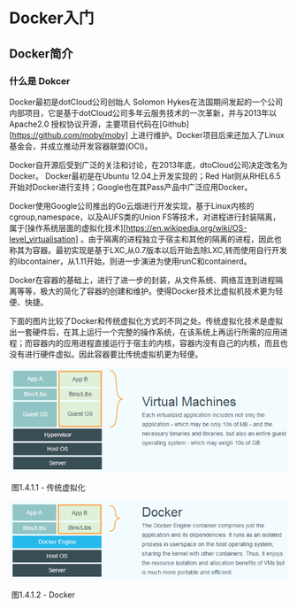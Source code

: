 # Docker入门

## Docker简介

### 什么是 Dokcer

Docker最初是dotCloud公司创始人 Solomon Hykes在法国期间发起的一个公司内部项目，它是基于dotCloud公司多年云服务技术的一次革新，并与2013年以Apache2.0 授权协议开源，主要项目代码在[Github][https://github.com/moby/moby] 上进行维护。Docker项目后来还加入了Linux基金会，并成立推动开发容器联盟(OCI)。

Docker自开源后受到广泛的关注和讨论，在2013年底，dtoCloud公司决定改名为Docker。 Docker最初是在Ubuntu 12.04上开发实现的；Red Hat则从RHEL6.5开始对Docker进行支持；Google也在其Pass产品中广泛应用Docker。

Docker使用Google公司推出的Go云烟进行开发实现，基于Linux内核的cgroup,namespace，以及AUFS类的Union FS等技术，对进程进行封装隔离，属于[操作系统层面的虚拟化技术][https://en.wikipedia.org/wiki/OS-level_virtualisation] 。由于隔离的进程独立于宿主和其他的隔离的进程，因此也称其为容器。最初实现是基于LXC,从0.7版本以后开始去除LXC,转而使用自行开发的libcontainer，从1.11开始，则进一步演进为使用runC和containerd。

Docker在容器的基础上，进行了进一步的封装，从文件系统、网络互连到进程隔离等等，极大的简化了容器的创建和维护。使得Docker技术比虚拟机技术更为轻便、快捷。

下面的图片比较了Docker和传统虚拟化方式的不同之处。传统虚拟化技术是虚拟出一套硬件后，在其上运行一个完整的操作系统，在该系统上再运行所需的应用进程；而容器内的应用进程直接运行于宿主的内核，容器内没有自己的内核，而且也没有进行硬件虚拟。因此容器要比传统虚拟机更为轻便。

![传统虚拟化](_images/virtualization.png)      								

​								图1.4.1.1 - 传统虚拟化



![传统虚拟化](_images/docker.png)      								

​								图1.4.1.2 - Docker